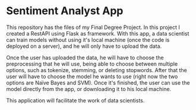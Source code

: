 # Sentiment Analyst App

This repository has the files of my Final Degree Project. In this project I created a RestAPI using Flask as framework. With this app, a data scientist can train models without using it's local machine (once the code is deployed on a server), and he will only have to upload the data. 

Once the user has uploaded the data, he will have to choose the preprocessing that he will use, being able to choose between multiple options, such as tokenize, stemming, or deleting stopwords. After that the user will have to choose the model he wants to use (right now the two options are Naïve Bayes and SVM). Once it's finished, the user can use the model directly from the app, or downloading it to his local machine.

This application will facilitate the work of data scientists.
